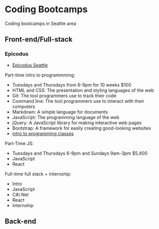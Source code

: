 # Coding Bootcamps
Coding bootcamps in Seattle area

## Front-end/Full-stack

### Epicodus   
- [Epicodus Seattle](https://www.epicodus.com/seattle)  

Part-time intro to programmming:  
- Tuesdays and Thursdays from 6-9pm for 10 weeks $100  
- HTML and CSS: The presentation and styling languages of the web  
- Git: The tool programmers use to track their code  
- Command line: The tool programmers use to interact with their computers  
- Markdown: A simple language for documents  
- JavaScript: The programming language of the web  
- jQuery: A JavaScript library for making interactive web pages  
- Bootstrap: A framework for easily creating good-looking websites  
- [intro to programming classes](https://www.learnhowtoprogram.com/intro-to-programming-evening)

Part-Time JS:  
- Tuesdays and Thursdays 6-9pm and Sundays 9am-3pm $5,400  
- JavaScript  
- React  

Full-time full stack + internship:
- Intro
- JavaScript
- C#/.Net
- React
- Internship


## Back-end
